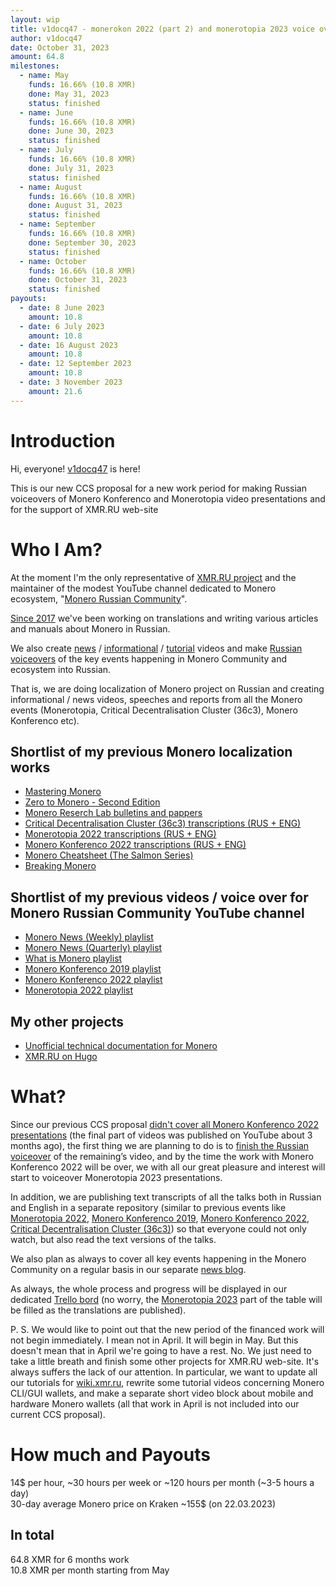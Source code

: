 ```yaml
---
layout: wip
title: v1docq47 - monerokon 2022 (part 2) and monerotopia 2023 voice over and working on xmr.ru
author: v1docq47
date: October 31, 2023
amount: 64.8
milestones:
  - name: May
    funds: 16.66% (10.8 XMR)
    done: May 31, 2023
    status: finished
  - name: June
    funds: 16.66% (10.8 XMR)
    done: June 30, 2023
    status: finished
  - name: July
    funds: 16.66% (10.8 XMR)
    done: July 31, 2023
    status: finished
  - name: August
    funds: 16.66% (10.8 XMR)
    done: August 31, 2023
    status: finished
  - name: September
    funds: 16.66% (10.8 XMR)
    done: September 30, 2023
    status: finished
  - name: October
    funds: 16.66% (10.8 XMR)
    done: October 31, 2023
    status: finished
payouts:
  - date: 8 June 2023
    amount: 10.8
  - date: 6 July 2023
    amount: 10.8
  - date: 16 August 2023
    amount: 10.8
  - date: 12 September 2023
    amount: 10.8
  - date: 3 November 2023
    amount: 21.6
---
```


# Introduction

Hi, everyone! [v1docq47](https://t.me/v1docq47) is here!

This is our new CCS proposal for a new work period for making Russian voiceovers of Monero Konferenco and Monerotopia video presentations and for the support of XMR.RU web-site

# Who I Am?

At the moment I'm the only representative of [XMR.RU project](https://xmr.ru/) and the maintainer of the modest YouTube channel dedicated to Monero ecosystem, "[Monero Russian Community](https://www.youtube.com/channel/UChZc5PLsbP5zeFrmOYMKGmA)".

[Since 2017](https://github.com/pulls?q=is%3Apr+author%3Av1docq47+archived%3Afalse+is%3Aclosed+sort%3Acreated-asc) we've been working on translations and writing various articles and manuals about Monero in Russian.

We also create [news](https://www.youtube.com/watch?v=ixUamqRd3nc&list=PLQyX7h187qnQWtCN6brBXsB9QLEuaJWQO) / [informational](https://www.youtube.com/watch?v=FOsHxWG5jNs&list=PLQyX7h187qnTqq4_-EAnp4HZk9eJpMvZK) / [tutorial](https://www.youtube.com/watch?v=bug2_NvHeNs&list=PLQyX7h187qnTGFHdrdZL7VRxQINEQZ2xJ) videos and make [Russian voiceovers](https://www.youtube.com/watch?v=69Vszlx5PQ0&list=PLQyX7h187qnR3doOALJAmHv1mAVPNzNV9) of the key events happening in Monero Community and ecosystem into Russian.

That is, we are doing localization of Monero project on Russian and creating informational / news videos, speeches and reports from all the Monero events (Monerotopia, Critical Decentralisation Cluster (36c3), Monero Konferenco etc). 

## Shortlist of my previous Monero localization works

- [Mastering Monero](https://github.com/monerobook/monerobook/pull/81)
- [Zero to Monero - Second Edition](https://github.com/UkoeHB/Monero-RCT-report/pull/9)
- [Monero Reserch Lab bulletins and pappers](https://github.com/v1docq47/monero-research-lab-translations/tree/main/publications/bulletins)
- [Critical Decentralisation Cluster (36c3) transcriptions (RUS + ENG)](https://github.com/v1docq47/monero-cdc-36c3-transcriptions)
- [Monerotopia 2022 transcriptions (RUS + ENG)](https://github.com/v1docq47/monerotopia-2022-transcriptions)
- [Monero Konferenco 2022 transcriptions (RUS + ENG)](https://github.com/v1docq47/monerokon-2022-transcriptions)
- [Monero Cheatsheet (The Salmon Series)](https://www.bybaro.it/Moh3po/)
- [Breaking Monero](https://github.com/monero-ecosystem/outreach-docs/tree/master/monero-outreach-docs/translations/ru/transcriptions/breaking_monero)

## Shortlist of my previous videos / voice over for Monero Russian Community YouTube channel
- [Monero News (Weekly) playlist](https://www.youtube.com/watch?v=ixUamqRd3nc&list=PLQyX7h187qnQWtCN6brBXsB9QLEuaJWQO)
- [Monero News (Quarterly) playlist](https://www.youtube.com/watch?v=rhWi3a3gZXw&list=PLQyX7h187qnTrEQo1n1_-lxR5tk0qlRKo)
- [What is Monero playlist](https://www.youtube.com/watch?v=FOsHxWG5jNs&list=PLQyX7h187qnTqq4_-EAnp4HZk9eJpMvZK)
- [Monero Konferenco 2019 playlist](https://www.youtube.com/watch?v=56Tr03HzGJ8&list=PLQyX7h187qnSZG_PTYtO57_z_nFOlWWEM)
- [Monero Konferenco 2022 playlist](https://www.youtube.com/watch?v=69Vszlx5PQ0&list=PLQyX7h187qnR3doOALJAmHv1mAVPNzNV9)
- [Monerotopia 2022 playlist](https://www.youtube.com/watch?v=c6Zu_sqO0pQ&list=PLQyX7h187qnT3F0H-jkINsNR9jG_-3SUU)

## My other projects

- [Unofficial technical documentation for Monero](https://wiki.xmr.ru/)
- [XMR.RU on Hugo](https://github.com/xmr-ru/xmr_ru)

# What?

Since our previous CCS proposal [didn't cover all Monero Konferenco 2022 presentations](https://trello.com/c/voUReLOW/1-monero-konferenco-2022-on-russian-voiceover) (the final part of videos was published on YouTube about 3 months ago), the first thing we are planning to do is to [finish the Russian voiceover](https://trello.com/c/ElHmwsLA/1-monero-konferenco-2022-on-russian-voice-over) of the remaining’s video, and by the time the work with Monero Konferenco 2022 will be over, we with all our great pleasure and interest will start to voiceover Monerotopia 2023 presentations.

In addition, we are publishing text transcripts of all the talks both in Russian and English in a separate repository (similar to previous events like [Monerotopia 2022](https://github.com/v1docq47/monerotopia-2022-transcriptions), [Monero Konferenco 2019](https://github.com/xmr-ru/xmr_ru/tree/main/content/logs/konferenco-2019), [Monero Konferenco 2022](https://github.com/v1docq47/monerokon-2022-transcriptions), [Critical Decentralisation Cluster (36c3)](https://github.com/v1docq47/monero-cdc-36c3-transcriptions)) so that everyone could not only watch, but also read the text versions of the talks.

We also plan as always to cover all key events happening in the Monero Community on a regular basis in our separate [news blog](https://www.youtube.com/watch?v=ixUamqRd3nc&list=PLQyX7h187qnQWtCN6brBXsB9QLEuaJWQO).

As always, the whole process and progress will be displayed in our dedicated [Trello bord](https://trello.com/b/i5ibESCu/may-2023-october-2023) (no worry, the [Monerotopia 2023](https://trello.com/c/6L9wVlos/4-monerotopia-2023-on-russian-voice-over) part of the table will be filled as the translations are published).

P. S. We would like to point out that the new period of the financed work will not begin immediately. I mean not in April. It will begin in May. But this doesn't mean that in April we're going to have a rest. No. We just need to take a little breath and finish some other projects for XMR.RU web-site. It's always suffers the lack of our attention. In particular, we want to update all our tutorials for [wiki.xmr.ru](https://wiki.xmr.ru/), rewrite some tutorial videos concerning Monero CLI/GUI wallets, and make a separate short video block about mobile and hardware Monero wallets (all that work in April is not included into our current CCS proposal).

# How much and Payouts

14$ per hour, \~30 hours per week or \~120 hours per month (\~3-5 hours а day)  
30-day average Monero price on Kraken \~155$ (on 22.03.2023)

## In total

64.8 XMR for 6 months work  
10.8 XMR per month starting from May
